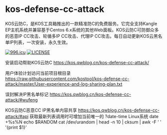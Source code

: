 # kos-defense-cc-attack
KOS云防C，是KOS工具箱推出的一款精准防C的免费服务。它完全支持Kangle EP主机系统并兼容基于Centos 6.x系统的其他Web面板。KOS云防C可防御众多的恶意IP CC攻击、轮循多IP CC攻击、代理IP CC攻击。每日自动更新KOS云黑名单IP列表，一次安装，永久生效。

<a href="https://996.icu"><img src="https://img.shields.io/badge/link-996.icu-red.svg" alt="996.icu" /></a> [![LICENSE](https://img.shields.io/badge/license-Anti%20996-blue.svg)](https://github.com/996icu/996.ICU/blob/master/LICENSE)

安装启动帮助KOS云防C https://kos.qwblog.cn/kos-defense-cc-attack/

用户体验计划访问当前项目根目录 https://raw.githubusercontent.com/kostool/kos-defense-cc-attack/master/User-experience-and-log-sharing-plan.txt

误封解决IP黑名单标记 https://kos.qwblog.cn/kos-defense-cc-attack/#wufeng

KOS云防C恶意CC IP黑名单内容共享 https://kos.qwblog.cn/kos-defense-cc-attack/#api
获取最新列表调用时可增加当前唯一的 ?date-time
Linux系统 date +%s%N echo 
 $RANDOM 
 cat /dev/urandom | head -n 10 | cksum | awk -F ' ' '{print $1}'
